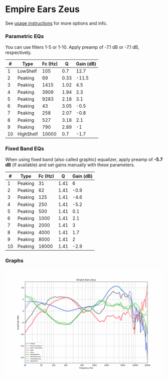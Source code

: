 # Empire Ears Zeus
See [usage instructions](https://github.com/jaakkopasanen/AutoEq#usage) for more options and info.

### Parametric EQs
You can use filters 1-5 or 1-10. Apply preamp of -7.1 dB or -7.1 dB, respectively.

|   # | Type      |   Fc (Hz) |    Q |   Gain (dB) |
|-----|-----------|-----------|------|-------------|
|   1 | LowShelf  |       105 | 0.7  |        12.7 |
|   2 | Peaking   |        69 | 0.33 |       -11.5 |
|   3 | Peaking   |      1415 | 1.02 |         4.5 |
|   4 | Peaking   |      3909 | 1.94 |         2.3 |
|   5 | Peaking   |      9283 | 2.18 |         3.1 |
|   6 | Peaking   |        43 | 3.05 |        -0.5 |
|   7 | Peaking   |       258 | 2.07 |        -0.8 |
|   8 | Peaking   |       527 | 3.18 |         2.1 |
|   9 | Peaking   |       790 | 2.89 |        -1   |
|  10 | HighShelf |     10000 | 0.7  |        -1.7 |

### Fixed Band EQs
When using fixed band (also called graphic) equalizer, apply preamp of **-5.7 dB** (if available) and set gains manually with these parameters.

|   # | Type    |   Fc (Hz) |    Q |   Gain (dB) |
|-----|---------|-----------|------|-------------|
|   1 | Peaking |        31 | 1.41 |         6   |
|   2 | Peaking |        62 | 1.41 |        -0.9 |
|   3 | Peaking |       125 | 1.41 |        -4.6 |
|   4 | Peaking |       250 | 1.41 |        -5.2 |
|   5 | Peaking |       500 | 1.41 |         0.1 |
|   6 | Peaking |      1000 | 1.41 |         2.1 |
|   7 | Peaking |      2000 | 1.41 |         3   |
|   8 | Peaking |      4000 | 1.41 |         1.7 |
|   9 | Peaking |      8000 | 1.41 |         2   |
|  10 | Peaking |     16000 | 1.41 |        -2.9 |

### Graphs
![](./Empire%20Ears%20Zeus.png)
